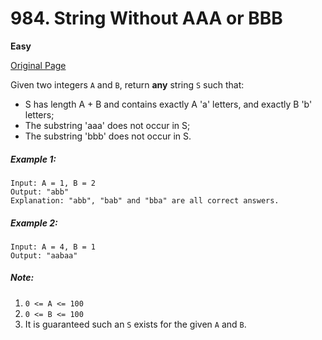 # 984. String Without AAA or BBB

**Easy**

[Original Page](https://leetcode.com/problems/string-without-aaa-or-bbb/)

Given two integers `A` and `B`, return **any** string `S` such that:
- S has length A + B and contains exactly A 'a' letters, and exactly B 'b' letters;
- The substring 'aaa' does not occur in S;
- The substring 'bbb' does not occur in S.
 
##### Example 1:
```
Input: A = 1, B = 2
Output: "abb"
Explanation: "abb", "bab" and "bba" are all correct answers.
```

##### Example 2:
```
Input: A = 4, B = 1
Output: "aabaa"
```

##### Note:
1. `0 <= A <= 100`
2. `0 <= B <= 100`
3. It is guaranteed such an `S` exists for the given `A` and `B`.
